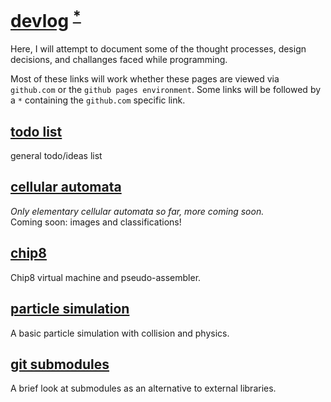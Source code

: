 # [devlog](https://qtechdev.github.io) <sup>[*][github]</sup>
Here, I will attempt to document some of the thought processes, design
decisions, and challanges faced while programming.

Most of these links will work whether these pages are viewed via `github.com` or
the `github pages environment`. Some links will be followed by a `*` containing
the `github.com` specific link.

## [todo list](/todo)
general todo/ideas list

## [cellular automata](/cellular)
*Only elementary cellular automata so far, more coming soon.*  
Coming soon: images and classifications!

## [chip8](/chip8)
Chip8 virtual machine and pseudo-assembler.  

## [particle simulation](/particles)
A basic particle simulation with collision and physics.

## [git submodules](/submodules)
A brief look at submodules as an alternative to external libraries.

[github]: <https://github.com/qtechdev/qtechdev.github.io/index.md>
